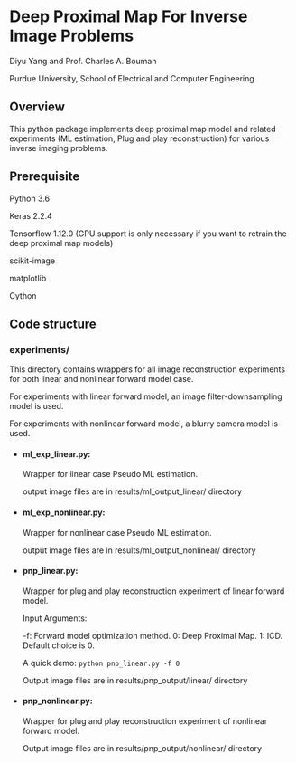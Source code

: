 # Deep Proximal Map For Inverse Image Problems

Diyu Yang and Prof. Charles A. Bouman

Purdue University, School of Electrical and Computer Engineering
## Overview
This python package implements deep proximal map model and related experiments (ML estimation, Plug and play reconstruction) for various inverse imaging problems.

## Prerequisite
Python 3.6

Keras 2.2.4

Tensorflow 1.12.0 (GPU support is only necessary if you want to retrain the deep proximal map models)

scikit-image

matplotlib

Cython

## Code structure
### experiments/
This directory contains wrappers for all image reconstruction experiments for both linear and nonlinear forward model case.

For experiments with linear forward model, an image filter-downsampling model is used.

For experiments with nonlinear forward model, a blurry camera model is used.

* #### ml_exp_linear.py: 

  Wrapper for linear case Pseudo ML estimation.
  
  output image files are in results/ml_output_linear/ directory

* #### ml_exp_nonlinear.py: 

  Wrapper for nonlinear case Pseudo ML estimation.
  
  output image files are in results/ml_output_nonlinear/ directory
  
* #### pnp_linear.py: 

  Wrapper for plug and play reconstruction experiment of linear forward model.
  
  Input Arguments:
  
    -f: Forward model optimization method. 0: Deep Proximal Map. 1: ICD. Default choice is 0.
    
    A quick demo: `python pnp_linear.py -f 0`
    
    Output image files are in results/pnp_output/linear/ directory
  
* #### pnp_nonlinear.py: 

  Wrapper for plug and play reconstruction experiment of nonlinear forward model.

  Output image files are in results/pnp_output/nonlinear/ directory
